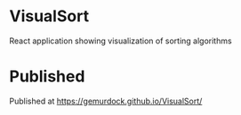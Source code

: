 # VisualSort
React application showing visualization of sorting algorithms

# Published
Published at https://gemurdock.github.io/VisualSort/